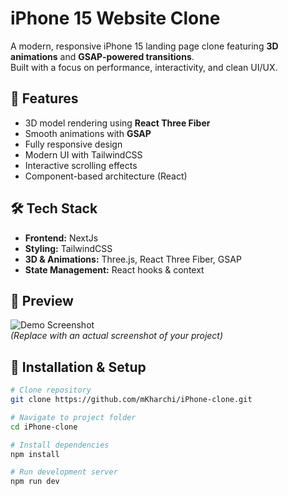# iPhone 15 Website Clone

A modern, responsive iPhone 15 landing page clone featuring **3D animations** and **GSAP-powered transitions**.  
Built with a focus on performance, interactivity, and clean UI/UX.

## 🚀 Features
- 3D model rendering using **React Three Fiber**
- Smooth animations with **GSAP**
- Fully responsive design
- Modern UI with TailwindCSS
- Interactive scrolling effects
- Component-based architecture (React)

## 🛠️ Tech Stack
- **Frontend:** NextJs
- **Styling:** TailwindCSS
- **3D & Animations:** Three.js, React Three Fiber, GSAP
- **State Management:** React hooks & context

## 📸 Preview
![Demo Screenshot](./preview.png)  
*(Replace with an actual screenshot of your project)*

## 🔧 Installation & Setup
```bash
# Clone repository
git clone https://github.com/mKharchi/iPhone-clone.git

# Navigate to project folder
cd iPhone-clone

# Install dependencies
npm install

# Run development server
npm run dev
